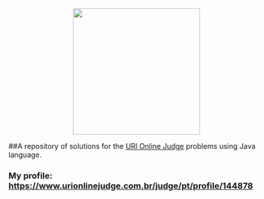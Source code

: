<div align="center">
    <a href="https://www.urionlinejudge.com.br/judge/en/login">
        <img src="https://res.cloudinary.com/mts-cloud/image/upload/v1571330939/uri-judge/logo-uri_sjvujf.png" width="250px" />
    </a>
</div>



##A repository of solutions for the [URI Online Judge](https://www.urionlinejudge.com.br/judge/pt/problems/all) problems using Java language.


### My profile: https://www.urionlinejudge.com.br/judge/pt/profile/144878